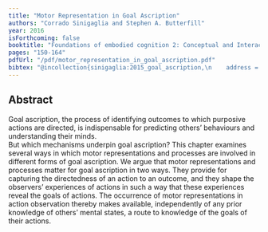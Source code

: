 ```yaml
--- 
title: "Motor Representation in Goal Ascription"
authors: "Corrado Sinigaglia and Stephen A. Butterfill"
year: 2016
isForthcoming: false
booktitle: "Foundations of embodied cognition 2: Conceptual and Interactive Embodiment"
pages: "150-164"
pdfUrl: "/pdf/motor_representation_in_goal_ascription.pdf"
bibtex: "@incollection{sinigaglia:2015_goal_ascription,\n    address = {Hove},\n    author = {Sinigaglia, Corrado and Butterfill, Stephen A.},\n    booktitle = {Foundations of Embodied Cognition 2: Conceptual and Interactive Embodiment},\n    date-added = {2015-08-26 21:04:59 +0000},\n    editor = {Coello, Yann and Fischer, Martin H.},\n    pages = {149--164},\n    publisher = {Psychology Press},\n    title = {Motor Representation in Goal Ascription},\n    year = {2016}\n}\n\n"
---
```



## Abstract

Goal ascription, the process of identifying outcomes to which purposive actions are directed, is indispensable for predicting others’ behaviours and understanding their minds.  
But which mechanisms underpin goal ascription?
This chapter examines several ways in which motor representations and processes are involved in different forms of goal ascription.
We argue that motor representations and processes matter for goal ascription in two ways.
They provide for capturing the directedness of an action to an outcome, and they shape the observers’ experiences of actions in such a way that these experiences reveal the goals of actions.
The occurrence of motor representations in action observation thereby makes available, independently of any prior knowledge of others’ mental states, a route to knowledge of the goals of their actions.


